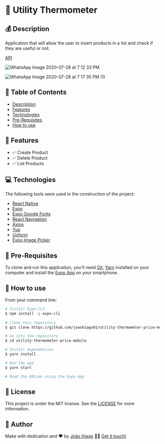 # :money_with_wings: Utility Thermometer

## :moneybag: Description

Application that will allow the user to insert products in a list and check if they are useful or not.

[API](https://github.com/joaohiago01/utility-thermometer-price)

![WhatsApp Image 2020-07-28 at 7 12 33 PM](https://user-images.githubusercontent.com/47699280/88728375-f72b2e80-d107-11ea-95f4-80059152d3aa.jpeg)

![WhatsApp Image 2020-07-28 at 7 17 35 PM (1)](https://user-images.githubusercontent.com/47699280/88728384-001c0000-d108-11ea-91d2-77afb8f470b8.jpeg)

## :pushpin: Table of Contents

<!--ts-->
   * [Description](#moneybag-description)
   * [Features](#key-features)
   * [Technologies](#computer-technologies)
   * [Pre-Requisites](#scroll-pre-requisites)
   * [How to use](#construction_worker-how-to-use)
<!--te-->

## :key: Features

- :white_check_mark: Create Product
- :white_check_mark: Delete Product
- :white_check_mark: List Products

## :computer: Technologies

The following tools were used in the construction of the project:

- [React Native](https://reactnative.dev/docs/getting-started)
- [Expo](https://expo.io/)
- [Expo Google Fonts](https://github.com/expo/google-fonts)
- [React Navigation](https://reactnavigation.org/)
- [Axios](https://github.com/axios/axios)
- [Yup](https://github.com/jquense/yup)
- [Unform](https://unform.dev/)
- [Expo Image Picker](https://docs.expo.io/versions/latest/sdk/imagepicker/)

## :scroll: Pre-Requisites

To clone and run this application, you'll need [Git](https://git-scm.com/), [Yarn](https://yarnpkg.com/) installed on your computer and install the [Expo App](https://play.google.com/store/apps/details?id=host.exp.exponent&hl=en_US) on your smartphone.

## :construction_worker: How to use

From your command line:

```bash
# Install Expo-CLI
$ npm install -g expo-cli
 
# Clone this repository
$ git clone https://github.com/joaohiago01/utility-thermometer-price-mobile

# Go into the repository
$ cd utility-thermometer-price-mobile

# Install dependencies
$ yarn install

# Run the app
$ yarn start

# Read the QRCode using the Expo App
```

## :closed_book: License

This project is under the MIT license. See the [LICENSE](https://github.com/joaohiago01/utility-thermometer-price-mobile/blob/master/LICENSE) for more information.

## :rocket: Author

Make with dedication and ❤️ by [João Hiago](https://github.com/joaohiago01) 👋🏽 [Get it touch!](https://www.linkedin.com/in/joaohiago/)
